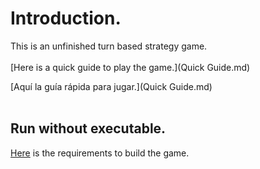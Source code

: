 # Introduction.

This is an unfinished turn based strategy game.
<br>
<br>
[Here is a quick guide to play the game.](Quick Guide.md)

[Aquí la guía rápida para jugar.](Quick Guide.md)
<br>
<br>

## Run without executable.

[Here](https://github.com/aefren/dark-fantasy/blob/master/Readme.txt) is the requirements to build the game.
